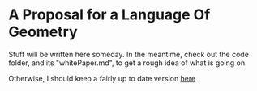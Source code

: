 A Proposal for a Language Of Geometry
=====================================

Stuff will be written here someday. In the meantime, check out the code folder, and its "whitePaper.md", to get a rough idea of what is going on.

Otherwise, I should keep a fairly up to date version [here](http://www.dptinfo.ens-cachan.fr/~msableme/LoG/)
